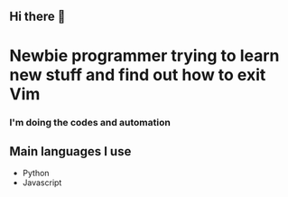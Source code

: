 ## Hi there 👋
# Newbie programmer trying to learn new stuff and find out how to exit Vim

### I'm doing the codes and automation 

## Main languages I use
* Python
* Javascript

<!--
**Phillodelphia/Phillodelphia** is a ✨ _special_ ✨ repository because its `README.md` (this file) appears on your GitHub profile.

Here are some ideas to get you started:

- 🔭 I’m currently working on ...
- 🌱 I’m currently learning ...
- 👯 I’m looking to collaborate on ...
- 🤔 I’m looking for help with ...
- 💬 Ask me about ...
- 📫 How to reach me: ...
- 😄 Pronouns: ...
- ⚡ Fun fact: ...
-->
